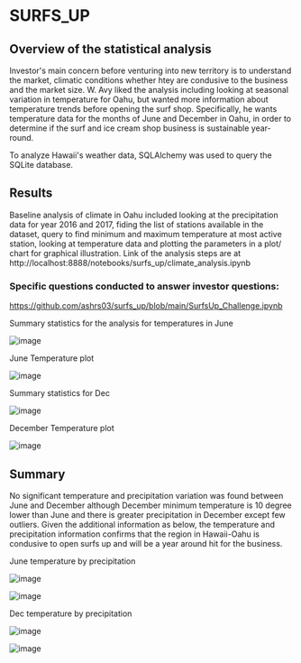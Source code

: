 # SURFS_UP 

## Overview of the statistical analysis

Investor's main concern before venturing into new territory is to understand the market, climatic conditions whether htey are condusive to the business and the market size. W. Avy liked the analysis including looking at seasonal variation in temperature for Oahu, but wanted more information about temperature trends before opening the surf shop. Specifically, he wants temperature data for the months of June and December in Oahu, in order to determine if the surf and ice cream shop business is sustainable year-round.

To analyze Hawaii's weather data, SQLAlchemy was used to query the SQLite database.

## Results
Baseline analysis of climate in Oahu included looking at the precipitation data for year 2016 and 2017, fiding the list of stations available in the dataset, query to find minimum and maximum temperature at most active station, looking at temperature data and plotting the parameters in a plot/ chart for graphical illustration. 
Link of the analysis steps are at http://localhost:8888/notebooks/surfs_up/climate_analysis.ipynb

### Specific questions conducted to answer investor questions:
https://github.com/ashrs03/surfs_up/blob/main/SurfsUp_Challenge.ipynb

Summary statistics for the analysis for temperatures in June

![image](https://user-images.githubusercontent.com/42523379/212569543-3c06502c-81aa-4c65-b1cc-1fb5cb447ec5.png)

June Temperature plot 

![image](https://user-images.githubusercontent.com/42523379/212569573-bed031a6-5b51-4827-ac57-878128a1f645.png)

Summary statistics for Dec 

![image](https://user-images.githubusercontent.com/42523379/212569526-7f20464f-bb1e-4c78-96d2-b187396a8a59.png)

December Temperature plot 

![image](https://user-images.githubusercontent.com/42523379/212569594-2db2e2e9-4622-4489-a1b8-a6a5405a60bc.png)


## Summary

No significant temperature and precipitation variation was found between June and December although December minimum temperature is 10 degree lower than June and there is greater precipitation in December except few outliers. Given the additional information as below, the temperature and precipitation information confirms that the region in Hawaii-Oahu is condusive to open surfs up and will be a year around hit for the business. 

June temperature by precipitation

![image](https://user-images.githubusercontent.com/42523379/212569745-53e64a28-c134-4292-928c-72f944436b4a.png)


![image](https://user-images.githubusercontent.com/42523379/212569605-58124b8d-b96a-4401-ad74-576a1e847f1e.png)

Dec temperature by precipitation

![image](https://user-images.githubusercontent.com/42523379/212569767-8c1e8135-edca-4ee6-adaf-b909176404db.png)


![image](https://user-images.githubusercontent.com/42523379/212569640-c501151b-93f2-4480-8742-6889ee5769e1.png)

